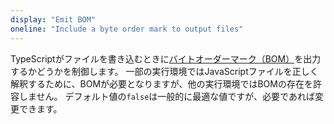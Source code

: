 ```yaml
---
display: "Emit BOM"
oneline: "Include a byte order mark to output files"
---
```


TypeScriptがファイルを書き込むときに[バイトオーダーマーク（BOM）](https://en.wikipedia.org/wiki/Byte_order_mark)を出力するかどうかを制御します。
一部の実行環境ではJavaScriptファイルを正しく解釈するために、BOMが必要となりますが、他の実行環境ではBOMの存在を許容しません。
デフォルト値の`false`は一般的に最適な値ですが、必要であれば変更できます。

